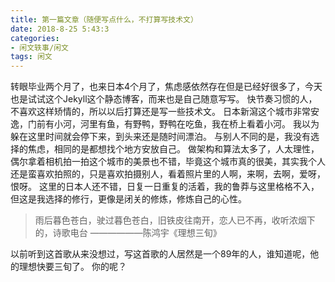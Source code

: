 ```yaml
---
title: 第一篇文章（随便写点什么，不打算写技术文）
date: 2018-8-25 5:43:3
categories:
- 闲文轶事/闲文
tags: 闲文
---
```


  转眼毕业两个月了，也来日本4个月了，焦虑感依然存在但是已经好很多了，今天也是试试这个Jekyll这个静态博客，而来也是自己随意写写。
  快节奏习惯的人，不喜欢这样矫情的，所以以后打算还是写一些技术文。
  日本新瀉这个城市非常安逸，门前有小河，河里有鱼，有野鸭，野鸭在吃鱼，我在桥上看着小河。
  我以为躲在这里时间就会停下来，到头来还是随时间漂泊。
  与别人不同的是，我没有选择的焦虑，相同的是都想找个地方安放自己。
  做架构和算法太多了，人太理性，偶尔拿着相机拍一拍这个城市的美景也不错，毕竟这个城市真的很美，其实我个人还是蛮喜欢拍照的，只是喜欢拍摄别人，看着照片里的人啊，来啊，去啊，爱呀，恨呀。
  这里的日本人还不错，日复一日重复的活着，我的鲁莽与这里格格不入，但这是我选择的修行，更像是闭关的修炼，修炼自己的心性。
  >雨后暮色苍白，驶过暮色苍白，旧铁皮往南开，恋人已不再，收听浓烟下的，诗歌电台
>                                                      ——————陈鸿宇《理想三旬》

  以前听到这首歌从来没想过，写这首歌的人居然是一个89年的人，谁知道呢，他的理想快要三旬了。
  你的呢？
